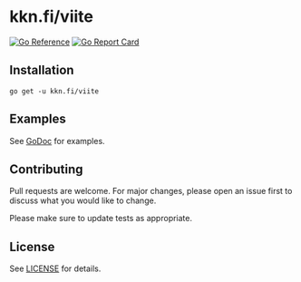 # kkn.fi/viite

[![Go Reference](https://pkg.go.dev/badge/kkn.fi/viite.svg)](https://pkg.go.dev/kkn.fi/viite)
[![Go Report Card](https://goreportcard.com/badge/kkn.fi/viite)](https://goreportcard.com/report/kkn.fi/viite)

## Installation
```
go get -u kkn.fi/viite
```

## Examples
See [GoDoc](https://pkg.go.dev/kkn.fi/viite) for examples.

## Contributing
Pull requests are welcome. For major changes, please open an issue first
to discuss what you would like to change.

Please make sure to update tests as appropriate.

## License

See [LICENSE](LICENSE) for details.

